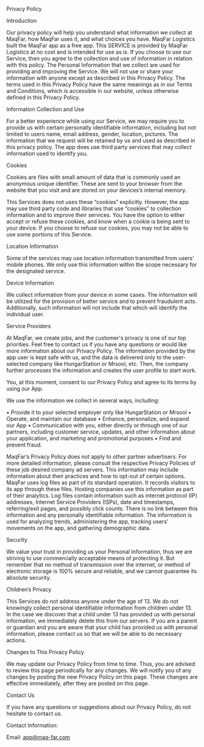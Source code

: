 Privacy Policy

Introduction

Our privacy policy will help you understand what information we collect at MaqFar, how MaqFar uses it, and what choices you have. MaqFar Logistics built the MaqFar app as a free app. This SERVICE is provided by MaqFar Logistics at no cost and is intended for use as is. If you choose to use our Service, then you agree to the collection and use of information in relation with this policy. The Personal Information that we collect are used for providing and improving the Service. We will not use or share your information with anyone except as described in this Privacy Policy.
The terms used in this Privacy Policy have the same meanings as in our Terms and Conditions, which is accessible in our website, unless otherwise defined in this Privacy Policy.

Information Collection and Use

For a better experience while using our Service, we may require you to provide us with certain personally identifiable information, including but not limited to users name, email address, gender, location, pictures. The information that we request will be retained by us and used as described in this privacy policy.
The app does use third party services that may collect information used to identify you.

Cookies

Cookies are files with small amount of data that is commonly used an anonymous unique identifier. These are sent to your browser from the website that you visit and are stored on your devices’s internal memory.

This Services does not uses these “cookies” explicitly. However, the app may use third party code and libraries that use “cookies” to collection information and to improve their services. You have the option to either accept or refuse these cookies, and know when a cookie is being sent to your device. If you choose to refuse our cookies, you may not be able to use some portions of this Service.

Location Information

Some of the services may use location information transmitted from users' mobile phones. We only use this information within the scope necessary for the designated service.

Device Information

We collect information from your device in some cases. The information will be utilized for the provision of better service and to prevent fraudulent acts. Additionally, such information will not include that which will identify the individual user.

Service Providers

At MaqFar, we create jobs, and the customer's privacy is one of our top priorities. Feel free to contact us if you have any questions or would like more information about our Privacy Policy.
The information provided by the app user is kept safe with us, and the data is delivered only to the user-selected company like HungarStation or Mrsool, etc. Then, the company further processes the information and creates the user profile to start work.

You, at this moment, consent to our Privacy Policy and agree to its terms by using our App.

We use the information we collect in several ways, including:

•	Provide it to your selected employer only like HungarStation or Mrsool 
•	Operate, and maintain our database 
•	Enhance, personalize, and expand our App
•	Communication with you, either directly or through one of our partners, including customer service, updates, and other information about your application, and marketing and promotional purposes
•	Find and prevent fraud.


MaqFar’s Privacy Policy does not apply to other partner advertisers. For more detailed information, please consult the respective Privacy Policies of these job desired company ad servers. This information may include information about their practices and how to opt-out of certain options. 
MaqFar uses log files as part of its standard operation. It records visitors to its app through these files. Hosting companies use this information as part of their analytics. Log files contain information such as internet protocol (IP) addresses, Internet Service Providers (ISPs), date and timestamps, referring/exit pages, and possibly click counts. There is no link between this information and any personally identifiable information. The information is used for analyzing trends, administering the app, tracking users' movements on the app, and gathering demographic data.

Security

We value your trust in providing us your Personal Information, thus we are striving to use commercially acceptable means of protecting it. But remember that no method of transmission over the internet, or method of electronic storage is 100% secure and reliable, and we cannot guarantee its absolute security.

Children’s Privacy

This Services do not address anyone under the age of 13. We do not knowingly collect personal identifiable information from children under 13. In the case we discover that a child under 13 has provided us with personal information, we immediately delete this from our servers. If you are a parent or guardian and you are aware that your child has provided us with personal information, please contact us so that we will be able to do necessary actions.

Changes to This Privacy Policy

We may update our Privacy Policy from time to time. Thus, you are advised to review this page periodically for any changes. We will notify you of any changes by posting the new Privacy Policy on this page. These changes are effective immediately, after they are posted on this page.

Contact Us

If you have any questions or suggestions about our Privacy Policy, do not hesitate to contact us.

Contact Information:

Email: app@maq-far.com

<!--
**maqfar/Maqfar** is a ✨ _special_ ✨ repository because its `README.md` (this file) appears on your GitHub profile.

Here are some ideas to get you started:

- 🔭 I’m currently working on ...
- 🌱 I’m currently learning ...
- 👯 I’m looking to collaborate on ...
- 🤔 I’m looking for help with ...
- 💬 Ask me about ...
- 📫 How to reach me: ...
- 😄 Pronouns: ...
- ⚡ Fun fact: ...
-->
